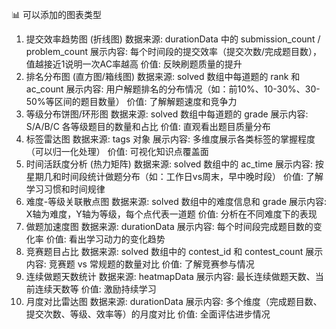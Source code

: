 📊 可以添加的图表类型
1. 提交效率趋势图 (折线图)
数据来源: durationData 中的 submission_count / problem_count
展示内容: 每个时间段的提交效率（提交次数/完成题目数），值越接近1说明一次AC率越高
价值: 反映刷题质量的提升
2. 排名分布图 (直方图/箱线图)
数据来源: solved 数组中每道题的 rank 和 ac_count
展示内容: 用户解题排名的分布情况（如：前10%、10-30%、30-50%等区间的题目数量）
价值: 了解解题速度和竞争力
3. 等级分布饼图/环形图
数据来源: solved 数组中每道题的 grade
展示内容: S/A/B/C 各等级题目的数量和占比
价值: 直观看出题目质量分布
4. 标签雷达图
数据来源: tags 对象
展示内容: 多维度展示各类标签的掌握程度（可以归一化处理）
价值: 可视化知识点覆盖面
5. 时间活跃度分析 (热力矩阵)
数据来源: solved 数组中的 ac_time
展示内容: 按星期几和时间段统计做题分布（如：工作日vs周末，早中晚时段）
价值: 了解学习习惯和时间规律
6. 难度-等级关联散点图
数据来源: solved 数组中的难度信息和 grade
展示内容: X轴为难度，Y轴为等级，每个点代表一道题
价值: 分析在不同难度下的表现
7. 做题加速度图
数据来源: durationData
展示内容: 每个时间段完成题目数的变化率
价值: 看出学习动力的变化趋势
8. 竞赛题目占比
数据来源: solved 数组中的 contest_id 和 contest_count
展示内容: 竞赛题 vs 常规题的数量对比
价值: 了解竞赛参与情况
9. 连续做题天数统计
数据来源: heatmapData
展示内容: 最长连续做题天数、当前连续天数等
价值: 激励持续学习
10. 月度对比雷达图
数据来源: durationData
展示内容: 多个维度（完成题目数、提交次数、等级、效率等）的月度对比
价值: 全面评估进步情况